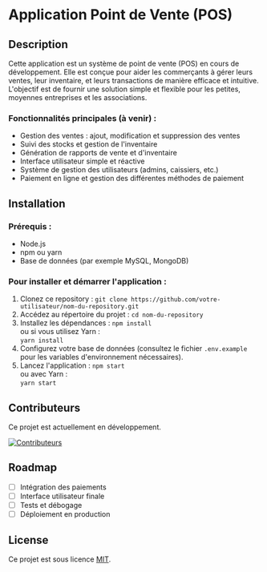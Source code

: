 # Application Point de Vente (POS)

## Description

Cette application est un système de point de vente (POS) en cours de développement. Elle est conçue pour aider les commerçants à gérer leurs ventes, leur inventaire, et leurs transactions de manière efficace et intuitive. L'objectif est de fournir une solution simple et flexible pour les petites, moyennes entreprises et les associations.

### Fonctionnalités principales (à venir) :
- Gestion des ventes : ajout, modification et suppression des ventes
- Suivi des stocks et gestion de l'inventaire
- Génération de rapports de vente et d'inventaire
- Interface utilisateur simple et réactive
- Système de gestion des utilisateurs (admins, caissiers, etc.)
- Paiement en ligne et gestion des différentes méthodes de paiement

## Installation

### Prérequis :
- Node.js
- npm ou yarn
- Base de données (par exemple MySQL, MongoDB)

### Pour installer et démarrer l'application :
1. Clonez ce repository :
   `git clone https://github.com/votre-utilisateur/nom-du-repository.git`
2. Accédez au répertoire du projet :
   `cd nom-du-repository`
3. Installez les dépendances :
   `npm install`  
   ou si vous utilisez Yarn :  
   `yarn install`
4. Configurez votre base de données (consultez le fichier `.env.example` pour les variables d'environnement nécessaires).
5. Lancez l'application :
   `npm start`  
   ou avec Yarn :  
   `yarn start`

## Contributeurs

Ce projet est actuellement en développement.

[![Contributeurs](https://contrib.rocks/image?repo=MDL-LAMACHE/Shop-Application-Gestion)](https://github.com/MDL-LAMACHE/Shop-Application-Gestion/graphs/contributors)
## Roadmap

- [ ] Intégration des paiements
- [ ] Interface utilisateur finale
- [ ] Tests et débogage
- [ ] Déploiement en production

## License

Ce projet est sous licence [MIT](https://opensource.org/licenses/MIT).
